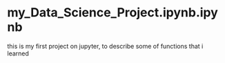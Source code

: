# my_Data_Science_Project.ipynb.ipynb
this is my first project on jupyter, to describe some of functions that i learned

